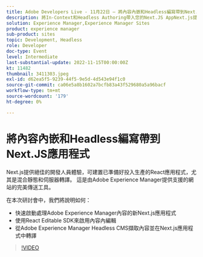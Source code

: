 ```yaml
---
title: Adobe Developers Live - 11月22日 — 將內容內嵌和Headless編寫帶到Next.JS應用程式
description: 將In-Context和Headless Authoring帶入您的Next.JS AppNext.js提供絕佳的開發人員體驗，以建置準備好用於生產的React應用程式，尤其是透過混合靜態和伺服器呈現。 它是由Adobe Experience Manager提供支援的網站的完美傳送工具。在本次研討會中，我們將說明如何：快速啟動搭配Adobe Experience Manager內容使用的新Next.js應用程式使用React Editable SDK啟用內容內嵌編輯從Adobe Experience Manager Headless CMS擷取內容，並在Next.js應用程式中轉譯
solution: Experience Manager,Experience Manager Sites
product: experience manager
sub-product: sites
topic: Development, Headless
role: Developer
doc-type: Event
level: Intermediate
last-substantial-update: 2022-11-15T00:00:00Z
kt: 11482
thumbnail: 3411303.jpeg
exl-id: d62ea5f5-9239-44f5-9e5d-4d543e94f1c0
source-git-commit: ca06e5a8b1602a7bcfb83a43f529680a5a96bacf
workflow-type: tm+mt
source-wordcount: '179'
ht-degree: 0%

---
```


# 將內容內嵌和Headless編寫帶到Next.JS應用程式

Next.js提供絕佳的開發人員體驗，可建置已準備好投入生產的React應用程式，尤其是混合靜態和伺服器轉譯。 這是由Adobe Experience Manager提供支援的網站的完美傳送工具。

在本次研討會中，我們將說明如何：

* 快速啟動處理Adobe Experience Manager內容的新Next.js應用程式
* 使用React Editable SDK來啟用內容內編輯
* 從Adobe Experience Manager Headless CMS擷取內容並在Next.js應用程式中轉譯

>[!VIDEO](https://video.tv.adobe.com/v/3411303/?quality=12&learn=on)

